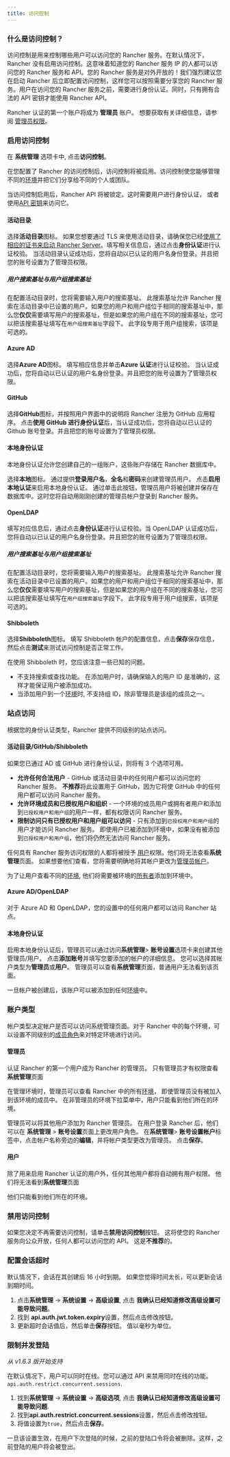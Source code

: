 ```yaml
---
title: 访问控制
---
```


### 什么是访问控制？

访问控制是用来控制哪些用户可以访问您的 Rancher 服务。在默认情况下，Rancher 没有启用访问控制。这意味着知道您的 Rancher 服务 IP 的人都可以访问您的 Rancher 服务和 API。您的 Rancher 服务是对外开放的！我们强烈建议您在启动 Rancher 后立即配置访问控制，这样您可以按照需要分享您的 Rancher 服务。用户在访问您的 Rancher 服务之前，需要进行身份认证。同时，只有拥有合法的 API 密钥才能使用 Rancher API。

Rancher 认证的第一个账户将成为 **管理员** 账户。 想要获取有关详细信息，请参阅 [管理员权限](/docs/rancher1/configuration/access-control/_index#管理员)。

### 启用访问控制

在 **系统管理** 选项卡中, 点击**访问控制**。

在您配置了 Rancher 的访问控制后，访问控制将被启用。访问控制使您能够管理不同的[环境](/docs/rancher1/configuration/environments/_index)并把它们分享给不同的个人或团队。

当访问控制启用后，Rancher API 将被锁定。这时需要用户进行身份认证， 或者使用[API 密钥](/docs/rancher1/api/v2-beta/api-keys/_index)来访问它。

#### 活动目录

选择**活动目录**图标。 如果您想要通过 TLS 来使用活动目录，请确保您已经[使用了相应的证书来启动 Rancher Server](/docs/rancher1/installing-rancher/installing-server/_index#ldap)。填写相关信息后，通过点击**身份认证**进行认证校验。 当活动目录认证成功后，您将自动以已认证的用户名身份登录。并且把您的账号设置为了管理员权限。

##### 用户搜索基址与用户组搜索基址

在配置活动目录时，您将需要输入用户的搜索基址。 此搜索基址允许 Rancher 搜索在活动目录中已设置的用户。如果您的用户和用户组位于相同的搜索基址中，那么您**仅仅**需要填写用户的搜索基址，但是如果您的用户组在不同的搜索基址，您可以把该搜索基址填写在`用户组搜索基址`字段下。 此字段专用于用户组搜索，该项是可选的。

#### Azure AD

选择**Azure AD**图标。 填写相应信息并单击**Azure 认证**进行认证校验。 当认证成功后，您将自动以已认证的用户名身份登录。并且把您的账号设置为了管理员权限。

#### GitHub

选择**GitHub**图标，并按照用户界面中的说明将 Rancher 注册为 GitHub 应用程序。 点击**使用 GitHub 进行身份认证**后，当认证成功后，您将自动以已认证的 Github 账号登录。并且把您的账号设置为了管理员权限。

#### 本地身份认证

本地身份认证允许您创建自己的一组账户，这些账户存储在 Rancher 数据库中。

选择**本地**图标。 通过提供**登录用户名**，**全名**和**密码**来创建管理员用户。 点击**启用本地认证**来启用本地身份认证。 通过单击此按钮，管理员用户将被创建并保存在数据库中。这时您将自动用刚刚创建的管理员帐户登录到 Rancher 服务。

#### OpenLDAP

填写对应信息后，通过点击**身份认证**进行认证校验。当 OpenLDAP 认证成功后，您将自动以已认证的用户名身份登录。并且把您的账号设置为了管理员权限。

##### 用户搜索基址与用户组搜索基址

在配置活动目录时，您将需要输入用户的搜索基址。 此搜索基址允许 Rancher 搜索在活动目录中已设置的用户。如果您的用户和用户组位于相同的搜索基址中，那么您**仅仅**需要填写用户的搜索基址，但是如果您的用户组在不同的搜索基址，您可以把该搜索基址填写在`用户组搜索基址`字段下。 此字段专用于用户组搜索，该项是可选的。

#### Shibboleth

选择**Shibboleth**图标。 填写 Shibboleth 帐户的配置信息，点击**保存**保存信息，然后点击**测试**来测试访问控制是否正常工作。

在使用 Shibboleth 时，您应该注意一些已知的问题。

- 不支持搜索或查找功能。 在添加用户时，请确保输入的用户 ID 是准确的，这样才能保证用户被添加成功。
- 当添加用户到一个[环境](/docs/rancher1/configuration/environments/_index)时, 不支持组 ID，除非管理员是该组的成员之一。

### 站点访问

根据您的身份认证类型，Rancher 提供不同级别的站点访问。

#### 活动目录/GitHub/Shibboleth

如果您已通过 AD 或 GitHub 进行身份认证，则将有 3 个选项可用。

- **允许任何合法用户** - GitHub 或活动目录中的任何用户都可以访问您的 Rancher 服务。 **不推荐**将此设置用于 GitHub，因为它将使 GitHub 中的任何用户都可以访问 Rancher 服务。
- **允许环境成员和已授权用户和组织** - 一个环境的成员用户或拥有者用户和添加到`已授权用户和用户组`的用户一样，都有权限访问 Rancher 服务。
- **限制访问只有已授权用户和用户组可以访问** - 只有添加到`已授权用户和用户组`的用户才能访问 Rancher 服务。 即使用户已被添加到环境中，如果没有被添加到`已授权用户和用户组`，他们将仍然无法访问 Rancher 服务。

任何具有 Rancher 服务访问权限的人都将被授予 [用户](/docs/rancher1/configuration/accounts/_index#users)权限。他们将无法查看**系统管理**页面。 如果想要他们查看，您将需要明确地将其帐户更改为[管理员帐户](/docs/rancher1/configuration/accounts/_index#管理员)。

为了让用户查看不同的[环境](/docs/rancher1/configuration/environments/_index), 他们将需要被环境的[所有者](/docs/rancher1/configuration/environments/_index#所有者)添加到环境中。

#### Azure AD/OpenLDAP

对于 Azure AD 和 OpenLDAP，您的设置中的任何用户都可以访问 Rancher 站点。

#### 本地身份认证

启用本地身份认证后，管理员可以通过访问**系统管理**> **账号设置**选项卡来创建其他管理员/用户。 点击**添加账号**并填写您要添加的帐户的详细信息。 您可以选择其帐户类型为**管理员**或**用户**。 管理员可以查看**系统管理**页面，普通用户无法看到该页面。

一旦帐户被创建后，该账户可以被添加到任何[环境](/docs/rancher1/configuration/environments/_index)中。

### 账户类型

帐户类型决定帐户是否可以访问系统管理页面。对于 Rancher 中的每个环境，可以设置不同级别的[成员角色](/docs/rancher1/configuration/environments/_index#成员角色)来对特定环境进行访问。

#### 管理员

认证 Rancher 的第一个用户成为 Rancher 的管理员。 只有管理员才有权限查看**系统管理**页面

在管理环境时，管理员可以查看 Rancher 中的所有[环境](/docs/rancher1/configuration/environments/_index)， 即使管理员没有被加入到该环境的成员中。 在非管理员的环境下拉菜单中，用户只能看到他们所在的环境。

管理员可以将其他用户添加为 Rancher 管理员。 在用户登录 Rancher 后，他们可以在 **系统管理** > **账号设置**页面上更改用户角色。 在**系统管理**> **账号设置帐户**标签中，点击帐户名称旁边的**编辑**，并将帐户类型更改为管理员。 点击**保存**。

#### 用户

除了用来启用 Rancher 认证的用户外，任何其他用户都将自动拥有用户权限。 他们将无法看到**系统管理**页面

他们只能看到他们所在的环境。

### 禁用访问控制

如果您决定不再需要访问控制，请单击**禁用访问控制**按钮。 这将使您的 Rancher 服务向公众开放，任何人都可以访问您的 API。 这是**不推荐**的。

### 配置会话超时

默认情况下，会话在其创建后 16 小时到期。 如果您觉得时间太长，可以更新会话到期时间。

1. 点击**系统管理** -> **系统设置** -> **高级设置**, 点击 **我确认已经知道修改高级设置可能导致问题**。
2. 找到 **api.auth.jwt.token.expiry**设置，然后点击修改按钮。
3. 更新超时会话值后，然后单击**保存**按钮。 值以毫秒为单位。

### 限制并发登陆

_从 v1.6.3 版开始支持_

在默认情况下，用户可以同时在线。您可以通过 API 来禁用同时在线的功能。
`api.auth.restrict.concurrent.sessions`.

1. 找到**系统管理** -> **系统设置** -> **高级选项**, 点击 **我确认已经知道修改高级设置可能导致问题**.
2. 找到**api.auth.restrict.concurrent.sessions**设置，然后点击修改按钮。
3. 将值设置为`true`，然后点击**保存**。

一旦该设置生效，在用户下次登陆的时候，之前的登陆口令将会被删除。这样，之前登陆的用户将会被登出。

